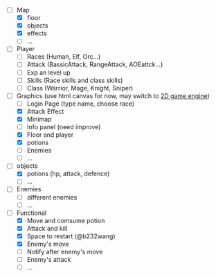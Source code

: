 - [ ] Map
   - [x] floor
   - [x] objects
   - [x] effects
   - [ ] ...
- [ ] Player
   - [ ] Races (Human, Elf, Orc...)
   - [ ] Attack (BassicAttack, RangeAttack, AOEattck...)
   - [ ] Exp an level up
   - [ ] Skills (Race skills and class skills)
   - [ ] Class (Warrior, Mage, Knight, Sniper)
- [ ] Graphics (use html canvas for now, may switch to [ 2D game engine](https://html5gameengine.com/tag/2d))
   - [ ] Login Page (type name, choose race)
   - [x] Attack Effect
   - [x] Minimap
   - [ ] Info panel (need improve)
   - [x] Floor and player
   - [x] potions
   - [ ] Enemies
   - [ ] ...
- [ ] objects
   - [x] potions (hp, attack, defence)
   - [ ] ...
- [ ] Enemies
   - [ ] different enemies
   - [ ] ...
- [ ] Functional
   - [x] Move and comsume potion
   - [x] Attack and kill
   - [x] Space to restart (@b232wang)
   - [x] Enemy's move
   - [ ] Notify after enemy's move
   - [ ] Enemy's attack
   - [ ] ...